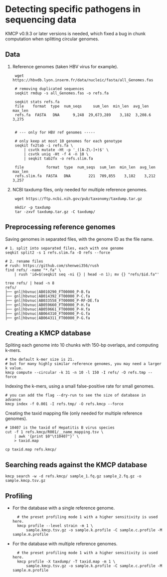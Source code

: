 # Detecting specific pathogens in sequencing data

KMCP v0.9.3 or later versions is needed, which fixed a bug in chunk computation when splitting circular genomes.

## Data

1. Reference genomes (taken HBV virus for example).

        wget https://hbvdb.lyon.inserm.fr/data/nucleic/fasta/all_Genomes.fas

        # removing duplicated sequences
        seqkit rmdup -s all_Genomes.fas -o refs.fa

        seqkit stats refs.fa
        file    format  type  num_seqs     sum_len  min_len  avg_len  max_len
        refs.fa  FASTA   DNA      9,248  29,673,289    3,182  3,208.6    3,275


        # --- only for HBV ref genomes -----

        # only keep at most 10 genomes for each genotype
        seqkit fx2tab -i refs.fa \
            | csvtk mutate -Ht -p '_([A-Z\-]+)$' \
            | csvtk uniq -Ht -f 4 -n 10 \
            | seqkit tab2fx -o refs.slim.fa

        file          format  type  num_seqs  sum_len  min_len  avg_len  max_len
        refs.slim.fa  FASTA   DNA        221  709,855    3,182    3,212    3,257

2. NCBI taxdump files, only needed for multiple reference genomes.

        wget https://ftp.ncbi.nih.gov/pub/taxonomy/taxdump.tar.gz

        mkdir -p taxdump
        tar -zxvf taxdump.tar.gz -C taxdump/

## Preprocessing reference genomes

Saving genomes in separated files, with the genome ID as the file name.

    # 1. split into separated files, each with one genome
    seqkit split2 -s 1 refs.slim.fa -O refs --force

    # 2. rename files
    # rush: https://github.com/shenwei356/rush
    find refs/ -name "*.fa" \
        | rush 'id=$(seqkit seq -ni {} | head -n 1); mv {} "refs/$id.fa"'

    tree refs/ | head -n 8
    refs/
    ├── gnl|hbvnuc|AB010290_FT00000_P-B.fa
    ├── gnl|hbvnuc|AB014392_FT00000_P-C.fa
    ├── gnl|hbvnuc|AB033558_FT00000_P-RF-DE.fa
    ├── gnl|hbvnuc|AB059660_FT00000_P-H.fa
    ├── gnl|hbvnuc|AB059661_FT00000_P-H.fa
    ├── gnl|hbvnuc|AB064310_FT00000_P-G.fa
    ├── gnl|hbvnuc|AB064311_FT00000_P-G.fa

## Creating a KMCP database

Spliting each genome into 10 chunks with 150-bp overlaps, and computing k-mers.

    # the default k-mer size is 21.
    # but for many highly similar reference genomes, you may need a larger k value.
    kmcp compute --circular -k 31 -n 10 -l 150 -I refs/ -O refs.tmp --force

Indexing the k-mers, using a small false-positive rate for small genomes.

    # you can add the flag --dry-run to see the size of database in advance
    kmcp index -f 0.001 -I refs.tmp/ -O refs.kmcp --force

Creating the taxid mapping file (only needed for multiple reference genomes).

    # 10407 is the taxid of Hepatitis B virus species
    cut -f 1 refs.kmcp/R001/__name_mapping.tsv \
        | awk '{print $0"\t10407"}' \
        > taxid.map

    cp taxid.map refs.kmcp/

## Searching reads against the KMCP database

    kmcp search -w -d refs.kmcp/ sample_1.fq.gz sample_2.fq.gz -o sample.kmcp.tsv.gz

## Profiling

- For the database with a single reference genome.

        # the preset profiling mode 1 with a higher sensitivity is used here.
        kmcp profile --level strain -m 1 \
            sample.kmcp.tsv.gz -o sample.k.profile -C sample.c.profile -M sample.m.profile

- For the database with multiple reference genomes.

        # the preset profiling mode 1 with a higher sensitivity is used here.
        kmcp profile -X taxdump/ -T taxid.map -m 1 \
            sample.kmcp.tsv.gz -o sample.k.profile -C sample.c.profile -M sample.m.profile
